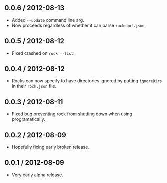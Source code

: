 0.0.6 / 2012-08-13
------------------
* Added `--update` command line arg.
* Now proceeds regardless of whether it can parse `rockconf.json`.

0.0.5 / 2012-08-12
------------------
* Fixed crashed on `rock --list`.

0.0.4 / 2012-08-12
------------------
* Rocks can now specify to have directories ignored by putting `ignoreDirs` in their `rock.json` file.

0.0.3 / 2012-08-11
------------------
* Fixed bug preventing rock from shutting down when using programatically.

0.0.2 / 2012-08-09
------------------
* Hopefully fixing early broken release.

0.0.1 / 2012-08-09
------------------
* Very early alpha release.